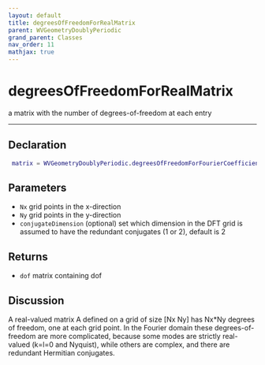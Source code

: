 ```yaml
---
layout: default
title: degreesOfFreedomForRealMatrix
parent: WVGeometryDoublyPeriodic
grand_parent: Classes
nav_order: 11
mathjax: true
---
```


#  degreesOfFreedomForRealMatrix

a matrix with the number of degrees-of-freedom at each entry


---

## Declaration
```matlab
 matrix = WVGeometryDoublyPeriodic.degreesOfFreedomForFourierCoefficients(Nx,Ny,conjugateDimension);
```
## Parameters
+ `Nx`  grid points in the x-direction
+ `Ny`  grid points in the y-direction
+ `conjugateDimension`  (optional) set which dimension in the DFT grid is assumed to have the redundant conjugates (1 or 2), default is 2

## Returns
+ `dof`  matrix containing dof

## Discussion

  A real-valued matrix A defined on a grid of size [Nx Ny] has
  Nx*Ny degrees of freedom, one at each grid point. In the
  Fourier domain these degrees-of-freedom are more complicated,
  because some modes are strictly real-valued (k=l=0 and
  Nyquist), while others are complex, and there are redundant
  Hermitian conjugates.
 
            
